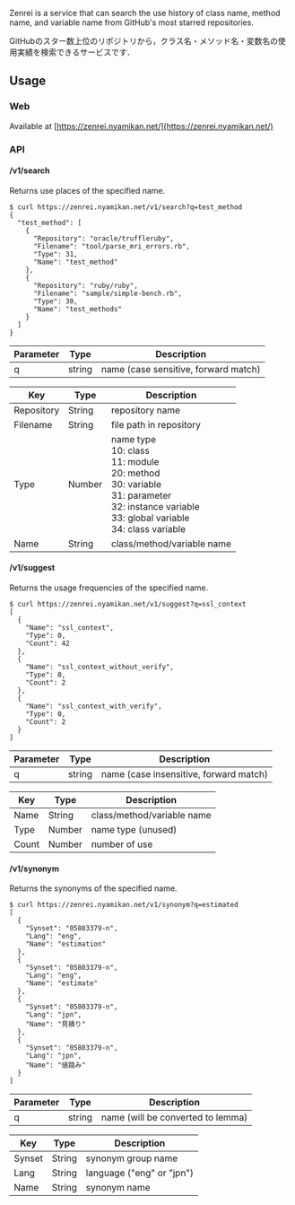 Zenrei is a service that can search the use history of class name, method name, and variable name from GitHub's most starred repositories.

GitHubのスター数上位のリポジトリから，クラス名・メソッド名・変数名の使用実績を検索できるサービスです．

## Usage

### Web

Available at [https://zenrei.nyamikan.net/](https://zenrei.nyamikan.net/)

### API

#### /v1/search

Returns use places of the specified name.

```
$ curl https://zenrei.nyamikan.net/v1/search?q=test_method
{
  "test_method": [
    {
      "Repository": "oracle/truffleruby",
      "Filename": "tool/parse_mri_errors.rb",
      "Type": 31,
      "Name": "test_method"
    },
    {
      "Repository": "ruby/ruby",
      "Filename": "sample/simple-bench.rb",
      "Type": 30,
      "Name": "test_methods"
    }
  ]
}
```

Parameter | Type | Description
--|--|--
q|string|name (case sensitive, forward match)

Key | Type | Description
--|--|--
Repository | String | repository name
Filename | String | file path in repository
Type | Number | name type<br>10: class<br>11: module<br>20: method<br>30: variable<br>31: parameter<br>32: instance variable<br>33: global variable<br>34: class variable
Name | String | class/method/variable name

#### /v1/suggest

Returns the usage frequencies of the specified name.

```
$ curl https://zenrei.nyamikan.net/v1/suggest?q=ssl_context
[
  {
    "Name": "ssl_context",
    "Type": 0,
    "Count": 42
  },
  {
    "Name": "ssl_context_without_verify",
    "Type": 0,
    "Count": 2
  },
  {
    "Name": "ssl_context_with_verify",
    "Type": 0,
    "Count": 2
  }
]
```

Parameter | Type | Description
--|--|--
q|string|name (case insensitive, forward match)

Key | Type | Description
--|--|--
Name | String | class/method/variable name
Type | Number | name type (unused)
Count | Number | number of use

#### /v1/synonym

Returns the synonyms of the specified name.

```
$ curl https://zenrei.nyamikan.net/v1/synonym?q=estimated
[
  {
    "Synset": "05803379-n",
    "Lang": "eng",
    "Name": "estimation"
  },
  {
    "Synset": "05803379-n",
    "Lang": "eng",
    "Name": "estimate"
  },
  {
    "Synset": "05803379-n",
    "Lang": "jpn",
    "Name": "見積り"
  },
  {
    "Synset": "05803379-n",
    "Lang": "jpn",
    "Name": "値踏み"
  }
]
```

Parameter | Type | Description
--|--|--
q|string|name (will be converted to lemma)

Key | Type | Description
--|--|--
Synset | String | synonym group name
Lang | String | language ("eng" or "jpn")
Name | String | synonym name

